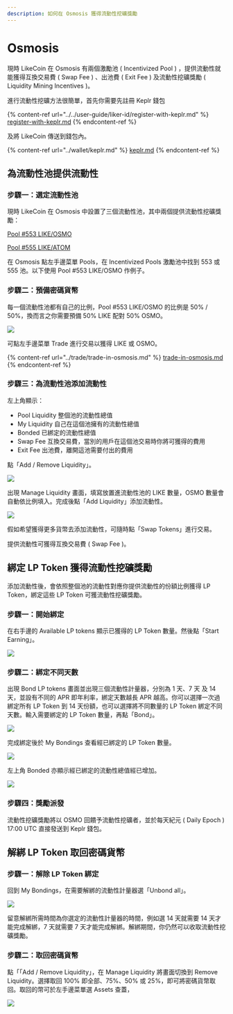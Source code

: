 ```yaml
---
description: 如何在 Osmosis 獲得流動性挖礦獎勵
---
```


# Osmosis

現時 LikeCoin 在 Osmosis 有兩個激勵池 ( Incentivized Pool ) ，提供流動性就能獲得互換交易費 ( Swap Fee ) 、出池費 ( Exit Fee ) 及流動性挖礦獎勵 ( Liquidity Mining Incentives )。

進行流動性挖礦方法很簡單，首先你需要先註冊 Keplr 錢包

{% content-ref url="../../user-guide/liker-id/register-with-keplr.md" %}
[register-with-keplr.md](../../user-guide/liker-id/register-with-keplr.md)
{% endcontent-ref %}

及將 LikeCoin 傳送到錢包內。

{% content-ref url="../wallet/keplr.md" %}
[keplr.md](../wallet/keplr.md)
{% endcontent-ref %}

## 為流動性池提供流動性

### 步驟一：選定流動性池

現時 LikeCoin 在 Osmosis 中設置了三個流動性池，其中兩個提供流動性挖礦獎勵：

[Pool #553 LIKE/OSMO](https://app.osmosis.zone/pool/553)

[Pool #555 LIKE/ATOM](https://app.osmosis.zone/pool/555)

在 Osmosis 點左手邊菜單 Pools，在 Incentivized Pools 激勵池中找到 553 或 555 池。以下使用 Pool #553 LIKE/OSMO 作例子。

### 步驟二：預備密碼貨幣

每一個流動性池都有自己的比例，Pool #553 LIKE/OSMO 的比例是 50% / 50%，換而言之你需要預備 50% LIKE 配對 50% OSMO。

![](<../../.gitbook/assets/Osmosis LP 01.png>)

可點左手邊菜單 Trade 進行交易以獲得 LIKE 或 OSMO。

{% content-ref url="../trade/trade-in-osmosis.md" %}
[trade-in-osmosis.md](../trade/trade-in-osmosis.md)
{% endcontent-ref %}

### 步驟三：為流動性池添加流動性

左上角顯示：

* Pool Liquidity 整個池的流動性總值
* My Liquidity 自己在這個池擁有的流動性總值
* Bonded 已綁定的流動性總值
* Swap Fee 互換交易費，當別的用戶在這個池交易時你將可獲得的費用
* Exit Fee 出池費，離開這池需要付出的費用

點「Add / Remove Liquidity」。

![](<../../.gitbook/assets/Osmosis LP 02.png>)

出現 Manage Liquidity 畫面，填寫放置進流動性池的 LIKE 數量，OSMO 數量會自動依比例填入。完成後點「Add Liquidity」添加流動性。

![](<../../.gitbook/assets/Osmosis LP 03.png>)

假如希望獲得更多貨幣去添加流動性，可隨時點「Swap Tokens」進行交易。

提供流動性可獲得互換交易費 ( Swap Fee )。

## 綁定 LP Token 獲得流動性挖礦獎勵

添加流動性後，會依照整個池的流動性對應你提供流動性的份額比例獲得 LP Token，綁定這些 LP Token 可獲流動性挖礦獎勵。

### 步驟一：開始綁定

在右手邊的 Available LP tokens 顯示已獲得的 LP Token 數量。然後點「Start Earning」。

![](<../../.gitbook/assets/Osmosis LP 04.png>)

### 步驟二：綁定不同天數

出現 Bond LP tokens 畫面並出現三個流動性計量器，分別為 1 天、7 天 及 14 天，並設有不同的 APR 即年利率，綁定天數越長 APR 越高。你可以選擇一次過綁定所有 LP Token 到 14 天份額，也可以選擇將不同數量的 LP Token 綁定不同天數。輸入需要綁定的 LP Token 數量，再點「Bond」。

![](<../../.gitbook/assets/Osmosis LP 05.png>)

完成綁定後於 My Bondings 查看經已綁定的 LP Token 數量。

![](<../../.gitbook/assets/Osmosis LP 06.png>)

左上角 Bonded 亦顯示經已綁定的流動性總值經已增加。

![](<../../.gitbook/assets/Osmosis LP 07 (1).png>)

### 步驟四：獎勵派發

流動性挖礦獎勵將以 OSMO 回饋予流動性挖礦者，並於每天紀元 ( Daily Epoch ) 17:00 UTC 直接發送到 Keplr 錢包。

## 解綁 LP Token 取回密碼貨幣

### 步驟一：解除 LP Token 綁定

回到 My Bondings，在需要解綁的流動性計量器選「Unbond all」。

![](<../../.gitbook/assets/Osmosis LP 07.png>)

留意解綁所需時間為你選定的流動性計量器的時間，例如選 14 天就需要 14 天才能完成解綁，7 天就需要 7 天才能完成解綁。解綁期間，你仍然可以收取流動性挖礦獎勵。

### 步驟二：取回密碼貨幣

點「「Add / Remove Liquidity」，在 Manage Liquidity 將畫面切換到 Remove Liquidity。選擇取回 100% 即全部、75%、50% 或 25%，即可將密碼貨幣取回。取回的幣可於左手邊菜單選 Assets 查蓋，

![](<../../.gitbook/assets/Osmosis LP 08.png>)
